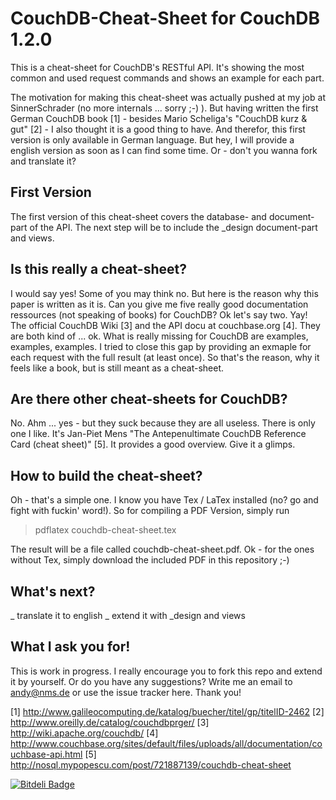 # CouchDB-Cheat-Sheet for CouchDB 1.2.0

This is a cheat-sheet for CouchDB's RESTful API. It's showing the most common and used request commands and shows
an example for each part.

The motivation for making this cheat-sheet was actually pushed at my job at SinnerSchrader (no more internals ... sorry ;-) ). But having written the first German CouchDB book [1] - besides Mario Scheliga's "CouchDB kurz & gut" [2] - I
also thought it is a good thing to have. And therefor, this first version is only available in German language. But hey,
I will provide a english version as soon as I can find some time. Or - don't you wanna fork and translate it?

## First Version

The first version of this cheat-sheet covers the database- and document-part of the API. The next step will be to include
the _design document-part and views.

## Is this really a cheat-sheet?

I would say yes! Some of you may think no. But here is the reason why this paper is written as it is. Can you give me
five really good documentation ressources (not speaking of books) for CouchDB? Ok let's say two. Yay! The official CouchDB
Wiki [3] and the API docu at couchbase.org [4]. They are both kind of ... ok. What is really missing for CouchDB are
examples, examples, examples. I tried to close this gap by providing an exmaple for each request with the full result (at
least once). So that's the reason, why it feels like a book, but is still meant as a cheat-sheet.

## Are there other cheat-sheets for CouchDB?

No. Ahm ... yes - but they suck because they are all useless. There is only one I like. It's Jan-Piet Mens
"The Antepenultimate CouchDB Reference Card (cheat sheet)" [5]. It provides a good overview. Give it a glimps.

## How to build the cheat-sheet?

Oh - that's a simple one. I know you have Tex / LaTex installed (no? go and fight with fuckin' word!). So for
compiling a PDF Version, simply run

> pdflatex couchdb-cheat-sheet.tex

The result will be a file called couchdb-cheat-sheet.pdf. Ok - for the ones without Tex, simply download the included
PDF in this repository ;-)

## What's next?

_ translate it to english
_ extend it with _design and views

## What I ask you for!

This is work in progress. I really encourage you to fork this repo and extend it by yourself. Or do you have any
suggestions? Write me an email to andy@nms.de or use the issue tracker here. Thank you!

[1] http://www.galileocomputing.de/katalog/buecher/titel/gp/titelID-2462
[2] http://www.oreilly.de/catalog/couchdbprger/
[3] http://wiki.apache.org/couchdb/
[4] http://www.couchbase.org/sites/default/files/uploads/all/documentation/couchbase-api.html
[5] http://nosql.mypopescu.com/post/721887139/couchdb-cheat-sheet


[![Bitdeli Badge](https://d2weczhvl823v0.cloudfront.net/andywenk/couchdb-cheat-sheet/trend.png)](https://bitdeli.com/free "Bitdeli Badge")

